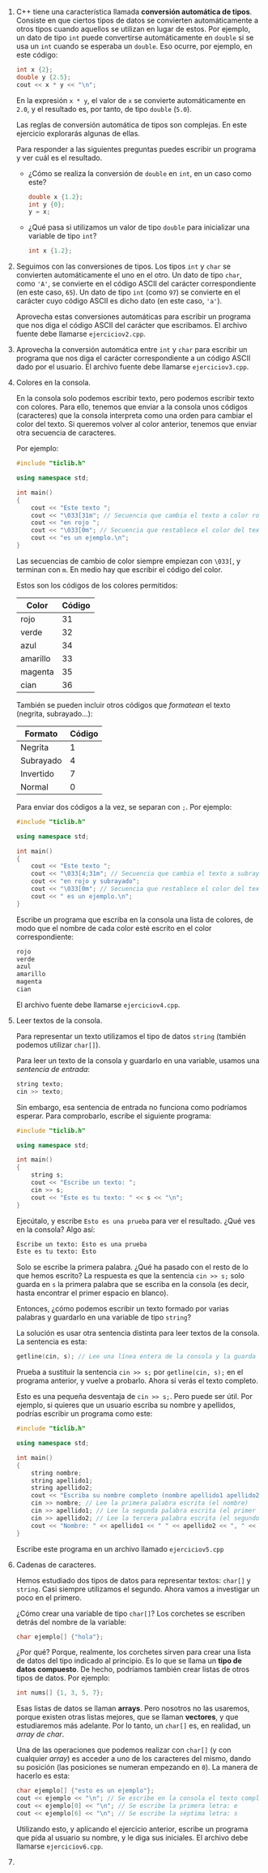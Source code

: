 
1.  C++ tiene una característica llamada ****conversión automática de tipos****. Consiste en que ciertos tipos de datos se convierten automáticamente a otros tipos cuando aquellos se utilizan en lugar de estos. Por ejemplo, un dato de tipo `int` puede convertirse automáticamente en `double` si se usa un `int` cuando se esperaba un `double`. Eso ocurre, por ejemplo, en este código:
    
    ```C++
    int x {2};
    double y {2.5};
    cout << x * y << "\n";
    ```
    
    En la expresión `x * y`, el valor de `x` se convierte automáticamente en `2.0`, y el resultado es, por tanto, de tipo `double` (`5.0`).
    
    Las reglas de conversión automática de tipos son complejas. En este ejercicio explorarás algunas de ellas.
    
    Para responder a las siguientes preguntas puedes escribir un programa y ver cuál es el resultado.
    
    -   ¿Cómo se realiza la conversión de `double` en `int`, en un caso como este?
        
        ```C++
        double x {1.2};
        int y {0};
        y = x;
        ```
    
    -   ¿Qué pasa si utilizamos un valor de tipo `double` para inicializar una variable de tipo `int`?
        
        ```C++
        int x {1.2};
        ```

2.  Seguimos con las conversiones de tipos. Los tipos `int` y `char` se convierten automáticamente el uno en el otro. Un dato de tipo `char`, como `'A'`, se convierte en el código ASCII del carácter correspondiente (en este caso, `65`). Un dato de tipo `int` (como `97`) se convierte en el carácter cuyo código ASCII es dicho dato (en este caso, `'a'`).
    
    Aprovecha estas conversiones automáticas para escribir un programa que nos diga el código ASCII del carácter que escribamos. El archivo fuente debe llamarse `ejerciciov2.cpp`.

3.  Aprovecha la conversión automática entre `int` y `char` para escribir un programa que nos diga el carácter correspondiente a un código ASCII dado por el usuario. El archivo fuente debe llamarse `ejerciciov3.cpp`.

4.  Colores en la consola.
    
    En la consola solo podemos escribir texto, pero podemos escribir texto con colores. Para ello, tenemos que enviar a la consola unos códigos (caracteres) que la consola interpreta como una orden para cambiar el color del texto. Si queremos volver al color anterior, tenemos que enviar otra secuencia de caracteres.
    
    Por ejemplo:
    
    ```C++
    #include "ticlib.h"
    
    using namespace std;
    
    int main()
    {
        cout << "Este texto ";
        cout << "\033[31m"; // Secuencia que cambia el texto a color rojo
        cout << "en rojo ";
        cout << "\033[0m"; // Secuencia que restablece el color del texto al original
        cout << "es un ejemplo.\n";
    }
    ```
    
    Las secuencias de cambio de color siempre empiezan con `\033[`, y terminan con `m`. En medio hay que escribir el código del color.
    
    Estos son los códigos de los colores permitidos:
    
    | Color    | Código |
    |-------- |------ |
    | rojo     | 31     |
    | verde    | 32     |
    | azul     | 34     |
    | amarillo | 33     |
    | magenta  | 35     |
    | cian     | 36     |
    
    También se pueden incluir otros códigos que *formatean* el texto (negrita, subrayado&#x2026;):
    
    | Formato   | Código |
    |--------- |------ |
    | Negrita   | 1      |
    | Subrayado | 4      |
    | Invertido | 7      |
    | Normal    | 0      |
    
    Para enviar dos códigos a la vez, se separan con `;`. Por ejemplo:
    
    ```C++
    #include "ticlib.h"
    
    using namespace std;
    
    int main()
    {
        cout << "Este texto ";
        cout << "\033[4;31m"; // Secuencia que cambia el texto a subrayado (4) y color rojo (31)
        cout << "en rojo y subrayado";
        cout << "\033[0m"; // Secuencia que restablece el color del texto al original
        cout << " es un ejemplo.\n";
    }
    ```
    
    Escribe un programa que escriba en la consola una lista de colores, de modo que el nombre de cada color esté escrito en el color correspondiente:
    
    ```bash
    rojo
    verde
    azul
    amarillo
    magenta
    cian
    ```
    
    El archivo fuente debe llamarse `ejerciciov4.cpp`.

5.  Leer textos de la consola.
    
    Para representar un texto utilizamos el tipo de datos `string` (también podemos utilizar `char[]`).
    
    Para leer un texto de la consola y guardarlo en una variable, usamos una *sentencia de entrada*:
    
    ```C++
    string texto;
    cin >> texto;
    ```
    
    Sin embargo, esa sentencia de entrada no funciona como podríamos esperar. Para comprobarlo, escribe el siguiente programa:
    
    ```C++
    #include "ticlib.h"
    
    using namespace std;
    
    int main()
    {
        string s;
        cout << "Escribe un texto: ";
        cin >> s;
        cout << "Este es tu texto: " << s << "\n";
    }
    ```
    
    Ejecútalo, y escribe `Esto es una prueba` para ver el resultado. ¿Qué ves en la consola? Algo así:
    
    ```bash
    Escribe un texto: Esto es una prueba
    Este es tu texto: Esto
    ```
    
    Solo se escribe la primera palabra. ¿Qué ha pasado con el resto de lo que hemos escrito? La respuesta es que la sentencia `cin >> s;` solo guarda en `s` la primera palabra que se escriba en la consola (es decir, hasta encontrar el primer espacio en blanco).
    
    Entonces, ¿cómo podemos escribir un texto formado por varias palabras y guardarlo en una variable de tipo `string`?
    
    La solución es usar otra sentencia distinta para leer textos de la consola. La sentencia es esta:
    
    ```C++
    getline(cin, s); // Lee una línea entera de la consola y la guarda en s
    ```
    
    Prueba a sustituir la sentencia `cin >> s;` por `getline(cin, s);` en el programa anterior, y vuelve a probarlo. Ahora sí verás el texto completo.
    
    Esto es una pequeña desventaja de `cin >> s;`. Pero puede ser útil. Por ejemplo, si quieres que un usuario escriba su nombre y apellidos, podrías escribir un programa como este:
    
    ```C++
    #include "ticlib.h"
    
    using namespace std;
    
    int main()
    {
        string nombre;
        string apellido1;
        string apellido2;
        cout << "Escriba su nombre completo (nombre apellido1 apellido2): ";
        cin >> nombre; // Lee la primera palabra escrita (el nombre)
        cin >> apellido1; // Lee la segunda palabra escrita (el primer apellido)
        cin >> apellido2; // Lee la tercera palabra escrita (el segundo apellido)
        cout << "Nombre: " << apellido1 << " " << apellido2 << ", " << nombre << "\n";
    }
    ```
    
    Escribe este programa en un archivo llamado `ejerciciov5.cpp`

6.  Cadenas de caracteres.
    
    Hemos estudiado dos tipos de datos para representar textos: `char[]` y `string`. Casi siempre utilizamos el segundo. Ahora vamos a investigar un poco en el primero.
    
    ¿Cómo crear una variable de tipo `char[]`? Los corchetes se escriben detrás del nombre de la variable:
    
    ```C++
    char ejemplo[] {"hola"};
    ```
    
    ¿Por qué? Porque, realmente, los corchetes sirven para crear una lista de datos del tipo indicado al principio. Es lo que se llama un **tipo de datos compuesto**. De hecho, podríamos también crear listas de otros tipos de datos. Por ejemplo:
    
    ```C++
    int nums[] {1, 3, 5, 7};
    ```
    
    Esas listas de datos se llaman **arrays**. Pero nosotros no las usaremos, porque existen otras listas mejores, que se llaman **vectores**, y que estudiaremos más adelante. Por lo tanto, un `char[]` es, en realidad, un *array de char*.
    
    Una de las operaciones que podemos realizar con `char[]` (y con cualquier *array*) es acceder a uno de los caracteres del mismo, dando su posición (las posiciones se numeran empezando en `0`). La manera de hacerlo es esta:
    
    ```C++
    char ejemplo[] {"esto es un ejemplo"};
    cout << ejemplo << "\n"; // Se escribe en la consola el texto completo
    cout << ejemplo[0] << "\n"; // Se escribe la primera letra: e
    cout << ejemplo[6] << "\n"; // Se escribe la séptima letra: s
    ```
    
    Utilizando esto, y aplicando el ejercicio anterior, escribe un programa que pida al usuario su nombre, y le diga sus iniciales. El archivo debe llamarse `ejerciciov6.cpp`.

7. 
